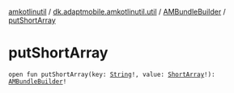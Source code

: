 [amkotlinutil](../../index.md) / [dk.adaptmobile.amkotlinutil.util](../index.md) / [AMBundleBuilder](index.md) / [putShortArray](put-short-array.md)

# putShortArray

`open fun putShortArray(key: `[`String`](https://kotlinlang.org/api/latest/jvm/stdlib/kotlin/-string/index.html)`!, value: `[`ShortArray`](https://kotlinlang.org/api/latest/jvm/stdlib/kotlin/-short-array/index.html)`!): `[`AMBundleBuilder`](index.md)`!`